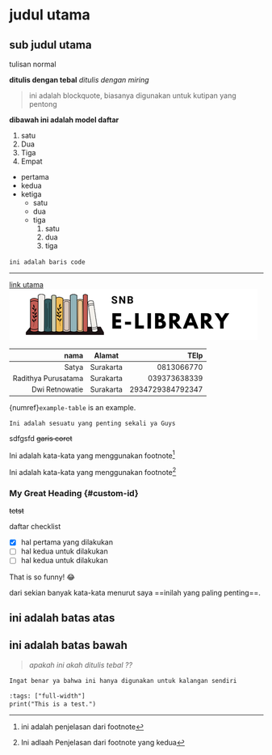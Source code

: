# judul utama

## sub judul utama

tulisan normal

**ditulis dengan tebal**
_ditulis dengan miring_

> ini adalah blockquote, biasanya digunakan untuk kutipan yang pentong

**dibawah ini adalah model daftar**

1. satu
2. Dua
3. Tiga
4. Empat

- pertama
- kedua
- ketiga
  - satu
  - dua
  - tiga
    1. satu
    2. dua
    3. tiga

`ini adalah baris code`

---

[link utama](http://www.google.com)
![gambar keren](../logo.png)

| nama                | Alamat    | TElp             |
| -------------------: | :---------: | ----------------: |
| Satya               | Surakarta | 0813066770       |
| Radithya Purusatama | Surakarta | 039373638339     |
| Dwi Retnowatie      | Surakarta | 2934729384792347 |
{numref}`example-table` is an example.




```
Ini adalah sesuatu yang penting sekali ya Guys
```

sdfgsfd
~~garis coret~~

Ini adalah kata-kata yang menggunakan footnote[^1]

[^1]: ini adalah penjelasan dari footnote

Ini adalah kata-kata yang menggunakan footnote[^2]
[^2]: Ini adlaah Penjelasan dari footnote yang kedua

### My Great Heading {#custom-id}

~~tetst~~

daftar checklist

- [x] hal pertama yang dilakukan
- [ ] hal kedua untuk dilakukan
- [ ] hal kedua untuk dilakukan

That is so funny! :joy:

dari sekian banyak kata-kata menurut saya ==inilah yang paling penting==.


ini adalah batas atas
---
ini adalah batas bawah 
---

><em>apakah ini akah ditulis tebal ??</em>

```{important} PERINGATAN !!! AREA INI DIGUNAKAN UNTUK KALANGAN SENDIRI
Ingat benar ya bahwa ini hanya digunakan untuk kalangan sendiri
```

```{code-cell} ipython3
:tags: ["full-width"]
print("This is a test.")
```


